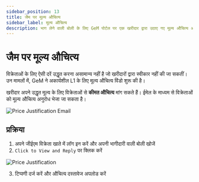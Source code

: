 ```yaml
---
sidebar_position: 13
title: जैम पर मूल्य औचित्य
sidebar_label: मूल्य औचित्य
description: भाग लेने वाली बोली के लिए GeM पोर्टल पर एक खरीदार द्वारा उठाए गए मूल्य औचित्य अनुरोध का जवाब देना सीखें।
---
```


# जैम पर मूल्य औचित्य
विक्रेताओं के लिए ऐसी दरें उद्धृत करना असामान्य नहीं है जो खरीदारों द्वारा स्वीकार नहीं की जा सकतीं। उन मामलों में, GeM ने अकार्यशील L1 के लिए मूल्य औचित्य विंडो शुरू की है।

खरीदार अपने उद्धृत मूल्य के लिए विक्रेताओं से **कीमत औचित्य** मांग सकते हैं। ईमेल के माध्यम से विक्रेताओं को मूल्य औचित्य अनुरोध भेजा जा सकता है।

![Price Justification Email](/img/doc/price-justification-email.jpg)

## प्रक्रिया
1. अपने जीईएम विक्रेता खाते में लॉग इन करें और अपनी भागीदारी वाली बोली खोजें
2. `Click to View and Reply` पर क्लिक करें

![Price Justification](/img/doc/price-justification.jpg)

3. टिप्पणी दर्ज करें और औचित्य दस्तावेज अपलोड करें
